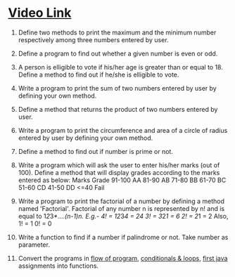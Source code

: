 # [Video Link](https://youtu.be/vvanI8NRlSI)

1. Define two methods to print the maximum and the minimum number respectively among three numbers entered by user.

2. Define a program to find out whether a given number is even or odd.

3. A person is elligible to vote if his/her age is greater than or equal to 18. Define a method to find out if he/she is elligible to vote.

4. Write a program to print the sum of two numbers entered by user by defining your own method.

5. Define a method that returns the product of two numbers entered by user.

6. Write a program to print the circumference and area of a circle of radius entered by user by defining your own method.

7. Define a method to find out if number is prime or not.

8. Write a program which will ask the user to enter his/her marks (out of 100). Define a method that will display grades according to the marks entered as below:
Marks        Grade
91-100         AA
81-90          AB
71-80          BB
61-70          BC
51-60          CD
41-50          DD
<=40          Fail

9. Write a program to print the factorial of a number by defining a method named 'Factorial'.
Factorial of any number n is represented by n! and is equal to 1*2*3*....*(n-1)*n. E.g.-
4! = 1*2*3*4 = 24
3! = 3*2*1 = 6
2! = 2*1 = 2
Also,
1! = 1
0! = 0

10. Write a function to find if a number if palindrome or not. Take number as parameter.

11. Convert the programs in [flow of program](flow-of-program.md), [conditionals & loops](conditionals-loops.md), [first java](first-java.md) assignments into functions.
